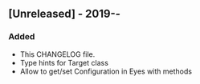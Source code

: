## [Unreleased] - 2019-*-*
### Added
- This CHANGELOG file.
- Type hints for Target class
- Allow to get/set Configuration in Eyes with methods
